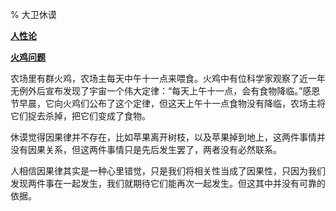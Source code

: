 % 大卫休谟

<b><u>人性论</u></b>

<b><u>火鸡问题</u></b>

农场里有群火鸡，农场主每天中午十一点来喂食。火鸡中有位科学家观察了近一年无例外后宣布发现了宇宙一个伟大定律：“每天上午十一点，会有食物降临。”感恩节早晨，它向火鸡们公布了这个定律，但这天上午十一点食物没有降临，农场主将它们捉去杀掉，把它们变成了食物。

休谟觉得因果律并不存在，比如苹果离开树枝，以及苹果掉到地上，这两件事情并没有因果关系，但这两件事情只是先后发生罢了，两者没有必然联系。

人相信因果律其实是一种心里错觉，只是我们将相关性当成了因果性，只因为我们发现两件事在一起发生，我们就期待它们能再次一起发生。但这其中并没有可靠的依据。
